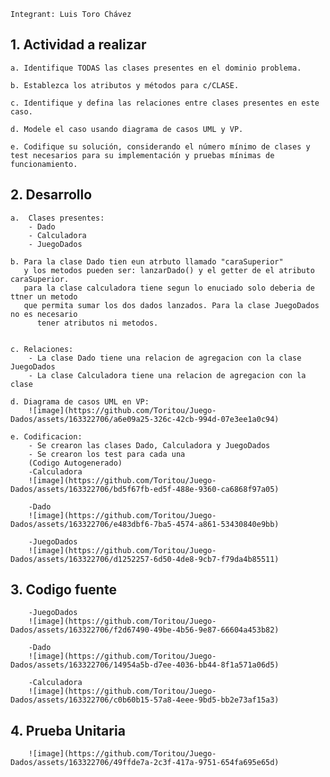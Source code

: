     Integrant: Luis Toro Chávez


## 1. Actividad a realizar
    a. Identifique TODAS las clases presentes en el dominio problema.
    
    b. Establezca los atributos y métodos para c/CLASE.
    
    c. Identifique y defina las relaciones entre clases presentes en este caso.
    
    d. Modele el caso usando diagrama de casos UML y VP.
    
    e. Codifique su solución, considerando el número mínimo de clases y test necesarios para su implementación y pruebas mínimas de funcionamiento.

## 2. Desarrollo
    a.  Clases presentes:
        - Dado
        - Calculadora
        - JuegoDados

    b. Para la clase Dado tien eun atrbuto llamado "caraSuperior"
       y los metodos pueden ser: lanzarDado() y el getter de el atributo caraSuperior.
       para la clase calculadora tiene segun lo enuciado solo deberia de ttner un metodo
       que permita sumar los dos dados lanzados. Para la clase JuegoDados no es necesario
          tener atributos ni metodos.


    c. Relaciones:
        - La clase Dado tiene una relacion de agregacion con la clase JuegoDados
        - La clase Calculadora tiene una relacion de agregacion con la clase 

    d. Diagrama de casos UML en VP:
        ![image](https://github.com/Toritou/Juego-Dados/assets/163322706/a6e09a25-326c-42cb-994d-07e3ee1a0c94)

    e. Codificacion:
        - Se crearon las clases Dado, Calculadora y JuegoDados
        - Se crearon los test para cada una
        (Codigo Autogenerado)
        -Calculadora
        ![image](https://github.com/Toritou/Juego-Dados/assets/163322706/bd5f67fb-ed5f-488e-9360-ca6868f97a05)

        -Dado
        ![image](https://github.com/Toritou/Juego-Dados/assets/163322706/e483dbf6-7ba5-4574-a861-53430840e9bb)

        -JuegoDados
        ![image](https://github.com/Toritou/Juego-Dados/assets/163322706/d1252257-6d50-4de8-9cb7-f79da4b85511)

## 3. Codigo fuente
        -JuegoDados
        ![image](https://github.com/Toritou/Juego-Dados/assets/163322706/f2d67490-49be-4b56-9e87-66604a453b82)

        -Dado
        ![image](https://github.com/Toritou/Juego-Dados/assets/163322706/14954a5b-d7ee-4036-bb44-8f1a571a06d5)

        -Calculadora
        ![image](https://github.com/Toritou/Juego-Dados/assets/163322706/c0b60b15-57a8-4eee-9bd5-bb2e73af15a3)

## 4. Prueba Unitaria
        ![image](https://github.com/Toritou/Juego-Dados/assets/163322706/49ffde7a-2c3f-417a-9751-654fa695e65d)

        

        

        

    
